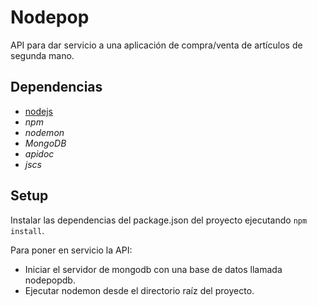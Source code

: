 # Nodepop
API para dar servicio a una aplicación de compra/venta de artículos de segunda mano.

## Dependencias
 - [nodejs](https://nodejs.org/en/)
 - *npm*
 - *nodemon*
 - *MongoDB*
 - *apidoc*
 - *jscs*

## Setup

Instalar las dependencias del package.json del proyecto ejecutando `npm install`.

Para poner en servicio la API:

- Iniciar el servidor de mongodb con una base de datos llamada nodepopdb.
- Ejecutar nodemon desde el directorio raíz del proyecto.